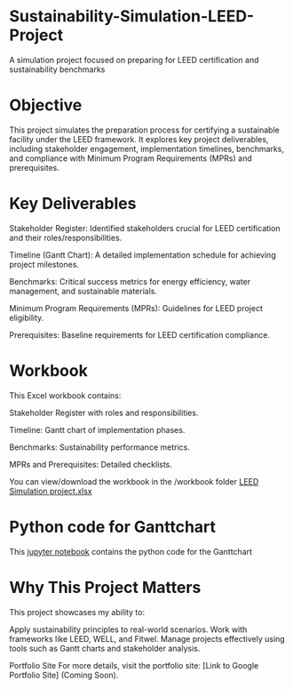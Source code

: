 # Sustainability-Simulation-LEED-Project
A simulation project focused on preparing for LEED certification and sustainability benchmarks

# Objective
This project simulates the preparation process for certifying a sustainable facility under the LEED framework. It explores key project deliverables, including stakeholder engagement, implementation timelines, benchmarks, and compliance with Minimum Program Requirements (MPRs) and prerequisites.

# Key Deliverables
Stakeholder Register: Identified stakeholders crucial for LEED certification and their roles/responsibilities.

Timeline (Gantt Chart): A detailed implementation schedule for achieving project milestones.

Benchmarks: Critical success metrics for energy efficiency, water management, and sustainable materials.

Minimum Program Requirements (MPRs): Guidelines for LEED project eligibility.

Prerequisites: Baseline requirements for LEED certification compliance.

# Workbook
This Excel workbook contains:

Stakeholder Register with roles and responsibilities.

Timeline: Gantt chart of implementation phases.

Benchmarks: Sustainability performance metrics.

MPRs and Prerequisites: Detailed checklists.

You can view/download the workbook in the /workbook folder [LEED Simulation project.xlsx](https://github.com/user-attachments/files/18268714/LEED.Simulation.project.xlsx)

# Python code for Ganttchart
This [jupyter notebook](https://github.com/TeiAd/Sustainability-Simulation-LEED-Project/blob/main/LEED%20Gantt.ipynb)  contains the python code for the Ganttchart 

# Why This Project Matters
This project showcases my ability to:

Apply sustainability principles to real-world scenarios.
Work with frameworks like LEED, WELL, and Fitwel.
Manage projects effectively using tools such as Gantt charts and stakeholder analysis.

Portfolio Site
For more details, visit the portfolio site: [Link to Google Portfolio Site] (Coming Soon).


